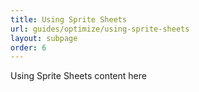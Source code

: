 ```yaml
---
title: Using Sprite Sheets
url: guides/optimize/using-sprite-sheets
layout: subpage
order: 6
---
```


Using Sprite Sheets content here
